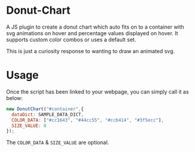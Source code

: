 # Donut-Chart
A JS plugin to create a donut chart which auto fits on to a container with svg animations on hover and percentage values displayed on hover. It supports custom color combos or uses a default set. 

This is just a curiosity response to wanting to draw an animated svg.

# Usage

Once the script has been linked to your webpage, you can simply call it as below:

```javascript
new DonutChart("#container",{  
  dataDict: SAMPLE_DATA_DICT,  
  COLOR_DATA: ["#cc1643", "#44cc55", "#ccb414", "#3f5ecc"],  
  SIZE_VALUE: 0  
});  
```
The `COLOR_DATA` & `SIZE_VALUE` are optional.
